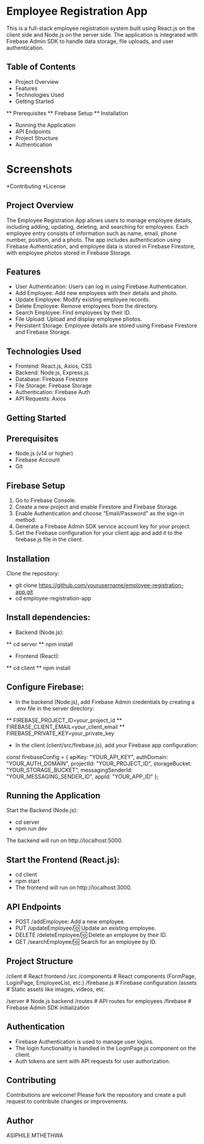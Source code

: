 # Employee Registration App

This is a full-stack employee registration system built using React.js on the client side and Node.js on the server side. The application is integrated with Firebase Admin SDK to handle data storage, file uploads, and user authentication.

## Table of Contents

* Project Overview
* Features
* Technologies Used
* Getting Started

** Prerequisites
** Firebase Setup
** Installation

* Running the Application
* API Endpoints
* Project Structure
* Authentication

# Screenshots


*Contributing
*License

## Project Overview

The Employee Registration App allows users to manage employee details, including adding, updating, deleting, and searching for employees. Each employee entry consists of information such as name, email, phone number, position, and a photo. The app includes authentication using Firebase Authentication, and employee data is stored in Firebase Firestore, with employee photos stored in Firebase Storage.

## Features

* User Authentication: Users can log in using Firebase Authentication.
* Add Employee: Add new employees with their details and photo.
* Update Employee: Modify existing employee records.
* Delete Employee: Remove employees from the directory.
* Search Employee: Find employees by their ID.
* File Upload: Upload and display employee photos.
* Persistent Storage: Employee details are stored using Firebase Firestore and Firebase Storage.


## Technologies Used

* Frontend: React.js, Axios, CSS
* Backend: Node.js, Express.js
* Database: Firebase Firestore
* File Storage: Firebase Storage
* Authentication: Firebase Auth
* API Requests: Axios

## Getting Started
## Prerequisites

* Node.js (v14 or higher)
* Firebase Account
* Git 


## Firebase Setup

1. Go to Firebase Console.
2. Create a new project and enable Firestore and Firebase Storage.
3. Enable Authentication and choose "Email/Password" as the sign-in method.
4. Generate a Firebase Admin SDK service account key for your project.
5. Get the Firebase configuration for your client app and add it to the firebase.js file in the client.

## Installation
Clone the repository:

* git clone https://github.com/yourusername/employee-registration-app.git
* cd employee-registration-app

## Install dependencies:
* Backend (Node.js):

** cd server
** npm install

* Frontend (React):

** cd client
** npm install

## Configure Firebase:
* In the backend (Node.js), add Firebase Admin credentials by creating a .env file in the server directory:

** FIREBASE_PROJECT_ID=your_project_id
** FIREBASE_CLIENT_EMAIL=your_client_email
** FIREBASE_PRIVATE_KEY=your_private_key

* In the client (client/src/firebase.js), add your Firebase app configuration:

const firebaseConfig = {
  apiKey: "YOUR_API_KEY",
  authDomain: "YOUR_AUTH_DOMAIN",
  projectId: "YOUR_PROJECT_ID",
  storageBucket: "YOUR_STORAGE_BUCKET",
  messagingSenderId: "YOUR_MESSAGING_SENDER_ID",
  appId: "YOUR_APP_ID"
};


## Running the Application

Start the Backend (Node.js):

* cd server
* npm run dev


The backend will run on http://localhost:5000.

## Start the Frontend (React.js):

* cd client
* npm start
* The frontend will run on http://localhost:3000.

## API Endpoints

* POST /addEmployee: Add a new employee.
* PUT /updateEmployee/:id: Update an existing employee.
* DELETE /deleteEmployee/:id: Delete an employee by their ID.
* GET /searchEmployee/:id: Search for an employee by ID.

## Project Structure

/client              # React frontend
  /src
    /components      # React components (FormPage, LoginPage, EmployeeList, etc.)
    /firebase.js     # Firebase configuration
    /assets          # Static assets like images, videos, etc.

/server              # Node.js backend
  /routes            # API routes for employees
  /firebase          # Firebase Admin SDK initialization

## Authentication

* Firebase Authentication is used to manage user logins.
* The login functionality is handled in the LoginPage.js component on the client.
* Auth tokens are sent with API requests for user authorization.


## Contributing

Contributions are welcome! Please fork the repository and create a pull request to contribute changes or improvements.

## Author 
ASIPHILE MTHETHWA
